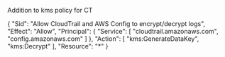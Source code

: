 Addition to kms policy for CT

{
    "Sid": "Allow CloudTrail and AWS Config to encrypt/decrypt logs",
    "Effect": "Allow",
    "Principal": {
      "Service": [
        "cloudtrail.amazonaws.com",
        "config.amazonaws.com"
     ]
    },
     "Action": [
        "kms:GenerateDataKey",
        "kms:Decrypt"
     ],
      "Resource": "*"
  }
  